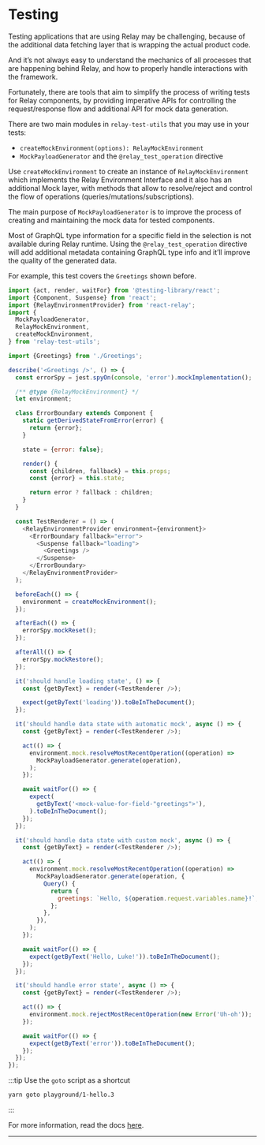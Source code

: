 # Testing

Testing applications that are using Relay may be challenging, because of the additional data fetching layer that is wrapping the actual product code.

And it’s not always easy to understand the mechanics of all processes that are happening behind Relay, and how to properly handle interactions with the framework.

Fortunately, there are tools that aim to simplify the process of writing tests for Relay components, by providing imperative APIs for controlling the request/response flow and additional API for mock data generation.

There are two main modules in `relay-test-utils` that you may use in your tests:

- `createMockEnvironment(options): RelayMockEnvironment`
- `MockPayloadGenerator` and the `@relay_test_operation` directive

Use `createMockEnvironment` to create an instance of `RelayMockEnvironment` which implements the Relay Environment Interface and it also has an additional Mock layer, with methods that allow to resolve/reject and control the flow of operations (queries/mutations/subscriptions).

The main purpose of `MockPayloadGenerator` is to improve the process of creating and maintaining the mock data for tested components.

Most of GraphQL type information for a specific field in the selection is not available during Relay runtime. Using the `@relay_test_operation` directive will add additional metadata containing GraphQL type info and it’ll improve the quality of the generated data.

For example, this test covers the `Greetings` shown before.

```js title="@/scenes/Greetings.test.js"
import {act, render, waitFor} from '@testing-library/react';
import {Component, Suspense} from 'react';
import {RelayEnvironmentProvider} from 'react-relay';
import {
  MockPayloadGenerator,
  RelayMockEnvironment,
  createMockEnvironment,
} from 'relay-test-utils';

import {Greetings} from './Greetings';

describe('<Greetings />', () => {
  const errorSpy = jest.spyOn(console, 'error').mockImplementation();

  /** @type {RelayMockEnvironment} */
  let environment;

  class ErrorBoundary extends Component {
    static getDerivedStateFromError(error) {
      return {error};
    }

    state = {error: false};

    render() {
      const {children, fallback} = this.props;
      const {error} = this.state;

      return error ? fallback : children;
    }
  }

  const TestRenderer = () => (
    <RelayEnvironmentProvider environment={environment}>
      <ErrorBoundary fallback="error">
        <Suspense fallback="loading">
          <Greetings />
        </Suspense>
      </ErrorBoundary>
    </RelayEnvironmentProvider>
  );

  beforeEach(() => {
    environment = createMockEnvironment();
  });

  afterEach(() => {
    errorSpy.mockReset();
  });

  afterAll(() => {
    errorSpy.mockRestore();
  });

  it('should handle loading state', () => {
    const {getByText} = render(<TestRenderer />);

    expect(getByText('loading')).toBeInTheDocument();
  });

  it('should handle data state with automatic mock', async () => {
    const {getByText} = render(<TestRenderer />);

    act(() => {
      environment.mock.resolveMostRecentOperation((operation) =>
        MockPayloadGenerator.generate(operation),
      );
    });

    await waitFor(() => {
      expect(
        getByText('<mock-value-for-field-"greetings">'),
      ).toBeInTheDocument();
    });
  });

  it('should handle data state with custom mock', async () => {
    const {getByText} = render(<TestRenderer />);

    act(() => {
      environment.mock.resolveMostRecentOperation((operation) =>
        MockPayloadGenerator.generate(operation, {
          Query() {
            return {
              greetings: `Hello, ${operation.request.variables.name}!`,
            };
          },
        }),
      );
    });

    await waitFor(() => {
      expect(getByText('Hello, Luke!')).toBeInTheDocument();
    });
  });

  it('should handle error state', async () => {
    const {getByText} = render(<TestRenderer />);

    act(() => {
      environment.mock.rejectMostRecentOperation(new Error('Uh-oh'));
    });

    await waitFor(() => {
      expect(getByText('error')).toBeInTheDocument();
    });
  });
});
```

:::tip Use the `goto` script as a shortcut

```sh
yarn goto playground/1-hello.3
```

:::

For more information, read the docs [here](https://relay.dev/docs/guides/testing-relay-components/).

---
